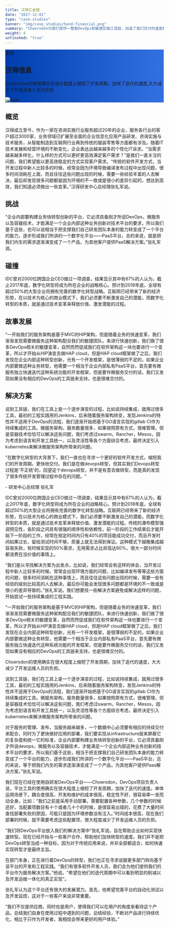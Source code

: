 ```yaml
---
title: 汉得汇金链
date: "2017-12-01"
type: "case-studies"
banner: "img/case_studies/hand-financial.png"
summary: "Choerodon为我们提供一整套DevOps和敏捷实施工具链，加速了我们交付的速度和提高了交付的质量。消除开发和运营的隔阂，使得我们团队能够同时兼顾开发和运营"
weight: 4
unfinshed: "true"
---
```


<section class="case-studies-detail-head">
    <div class="text-nav" style="background: url(/img/case_studies/banner.svg)no-repeat,-webkit-linear-gradient(0deg, #003DAC,#3371E3);">
            <div class="text-nav-case">案例</div>
            <div class="text-nav-bottom">
                <div class="text-nav-title">
                    <h1>汉得信息</h1>
                    <p>Choerodon的使用确实在很大程度上缩短了开发周期，加快了迭代的速度,大大减少了开发运维人员的负担</p>
                </div>
                <div class="text-nav-icon">
                    <img src="/img/case_studies/hand-single.png" alt="icon">
                </div>
            </div>
    </div>
    <div class="cols">
        <div class="col">
            <h2 class="content-title">概览</h2>
            <p>汉得成立至今，作为一家在咨询实施行业服务超过20年的企业，服务各行业的客户超过3000家，业务领域已扩展至全面的企业信息化应用产品研发、咨询实施与技术服务，从智能制造到互联网行业再到传统的服装零售等方面都有涉及。随着IT技术发展和经营环境的不断变化，企业表达出越来越多的个性化IT诉求。“当需求越来越多样化，什么样的方式可以更好更高效满足客户需求？”是我们一直关注的问题，我们希望能以更高效稳定的方式实现客户需求。“传统的软件开发方式，当开发过程中新人比较多的时候，经常会因为环境导致编译发布过程中出现问题，很多时间消耗在上面，而且往往这些问题出现的时候，需要一些经验丰富的人去解决，最后却发现很多问题都是因为环境的不一致或是很小的差异引起的，想达到高效，我们知道必须做出一些变革。”汉得研发中心总经理张礼军说。</p>
        </div>
        <div class="col">
            <h2 class="content-title">挑战</h2>
            <p>“企业内部要构建业务快转型创新的平台，它必须具备刚才所说DevOps，微服务以及容器技术，才能满足一个企业内部这种业务创新对技术平台的要求，所以我们基于这些，也可以说相当于把支撑我们自己研发团队本身的能力转变成了一个平台的能力，逐步形成我们所讲的一个数字化平台——PaaS平台，总的来说，就是把我们内生的需求逐渐演变成了一个产品，为其他客户提供PaaS解决方案。”张礼军说。</p>
        </div>
        <div class="col">
            <h2 class="content-title">碰撞</h2>
            <p>IDC曾对2000位跨国企业CEO做过一项调查，结果显示其中有67%的人认为，截止2017年底，数字化转型将成为所在企业的战略核心。预计到2018年底，全球有超过50%的大型企业将拥有完善的数字化转型战略。互联网已经带来了新的经济形势，在以技术为核心的商业模式下，我们必须要不断激发自己的潜能，而数字化转型的本质，就是通过技术变革来释放价值、激发潜能的过程。</p>
        </div>
        <div class="col">
            <h2 class="content-title">故事发展</h2>
            <p>“一开始我们的服务架构是基于MVC的HIP架构，但是随着业务的快速变革，我们渐渐发现需要微服务这种架构配合我们的敏捷团队，来进行快速创新，我们做了很多DevOps相关的敏捷变革，自然而然促成我们在软件架构这一块也要进行一个变革，所以才开始从HIP演变去做HAP cloud，但是HAP cloud框架做了之后，我们发现在企业内部这种转型创新，光有一个开发框架，是很薄弱的不足的，如果企业内部要做这种业务转型，他需要一个相当于企业内部私有PaaS平台，首先要有微服务独立快速迭代这种系统功能的开发框架，但是要作微服务交付的话，我们又发现如果没有相应的DevOps的工具链来支持，也是很难交付的。</p>
        </div>
        <div class="col">
            <h2 class="content-title">解决方案</h2>
            <p>说到工具链，我们在工具上是一个逐步演变的过程，比如说持续集成，就用过很多工具，最初的工程实践用的Jenkins，后来随着服务架构转变，发现Jenkins的特性并不适用于DevOps的流程，我们逐渐开始把基于GO语言实现的gitlab CI作为持续集成的工具。微服务架构，服务数量很多，如果按照原有方式，很难管理，但是容器技术恰恰可以解决这些问题，我们考虑过swarm，Rancher，Mesos，因为考虑到语言和开发工具统一，以及灵活性等各个方面综合考虑，最终决定引入kubernetes来解决微服务架构所带来的问题。</p>
        </div>
    </div>
</section>

<div class="banner2" style="background:url(/img/case_studies/detail/handfinancial-content.png) no-repeat center center;background-size:cover">
<div class="background-color">
    <div class="bannertext">
        <p>"在数字化转型的大背景下，我们一直也在寻求一个更好的软件开发方式，缩短我们的开发周期，更快地交付。我们是在做devops转型，但其实我们Devops转型过程是'不正统'的，回望这个devops转型，并不是有意去做转型，而是真的发现了很多传统开发管理过程中存在的问题。"</p>
        <div class="author">
            - 研发中心总经理 张礼军
        </div>
    </div>
</div>
</div>

<section>
    <div class="fullcol">
        <p>IDC曾对2000位跨国企业CEO做过一项调查，结果显示其中有67%的人认为，截止2017年底，数字化转型将成为所在企业的战略核心。预计到2018年底，全球有超过50%的大型企业将拥有完善的数字化转型战略。互联网已经带来了新的经济形势，在以技术为核心的商业模式下，我们必须要不断激发自己的潜能，而数字化转型的本质，就是通过技术变革来释放价值、激发潜能的过程。传统的瀑布模型强调预见性，各阶段之间具有很强的顺序性和依赖性，前一阶段的工作结束后才能开始下一阶段的工作，经常在规定时间内只有40%的项目能成功交付，而且开发时间如果过长，留给测试时间不够，质量上就无法得到保证。这种模式下越晚集成越容易失败，有时候实现的50%需求，无用需求占比却高达60%，很大一部分时间都浪费在没价值的事情上。</p>
        <p>“我们是以寻找解决方案为出发点，比如说，我们经常会有这样的体会，当开发过程中新人比较多的时候，常常会出现环境方面的问题，比如编译发布等等这些方面的问题，很多时间消耗在这种事情上，而且往往这些问题出现的时候，需要一些有经验的级别比较高的人去解决，最后你可能会发现很多问题都是环境的不一致或是很小的差异导致的。”张礼军说。我们想要找一些解决方案避免或解决这样的问题，开始尝试一些持续集成的工程实践。</p>
        <p>“一开始我们的服务架构是基于MVC的HIP架构，但是随着业务的快速变革，我们渐渐发现需要微服务这种架构配合我们的敏捷团队，来进行快速创新，我们做了很多DevOps相关的敏捷变革，自然而然促成我们在软件架构这一块也要进行一个变革，所以才开始从HIP演变去做HAP cloud，但是HAP cloud框架做了之后，我们发现在企业内部这种转型创新，光有一个开发框架，是很薄弱的不足的，如果企业内部要做这种业务转型，他需要一个相当于企业内部私有PaaS平台，首先要有微服务独立快速迭代这种系统功能的开发框架，但是要作微服务交付的话，我们又发现如果没有相应的DevOps的工具链来支持，也是很难交付的。</p>
    </div>
</section>

<div class="banner3" style="background:url(/img/case_studies/detail/handfinancial-content.png) no-repeat center bottom">
<div class="background-color">
    <div class="bannertext">
        Choerodon的使用确实在很大程度上缩短了开发周期，加快了迭代的速度，大大减少了开发运维人员的负担。
    </div>
</div>
</div>

<section>
    <div class="fullcol">
        <p>说到工具链，我们在工具上是一个逐步演变的过程，比如说持续集成，就用过很多工具，最初的工程实践用的Jenkins，后来随着服务架构转变，发现Jenkins的特性并不适用于DevOps的流程，我们逐渐开始把基于GO语言实现的gitlab CI作为持续集成的工具。微服务架构，服务数量很多，如果按照原有方式，很难管理，但是容器技术恰恰可以解决这些问题，我们考虑过swarm，Rancher，Mesos，因为考虑到语言和开发工具统一，以及灵活性等各个方面综合考虑，最终决定引入kubernetes来解决微服务架构所带来的问题。</p>
        <p>对于服务的管理、发布，当服务越来越多，一个数据中心必须要有相应的持续交付来配合，同时为了更快做好应用的部署，我们要实现从infrastructure层来屏蔽它的复杂度和统一它的标准，企业内部要构建业务快转型创新的平台，它必须具备刚才所说devops，微服务以及容器技术，才能满足一个企业内部这种业务创新的技术平台的要求，所以我们基于这些，相当于把支撑我们自己研发团队本身的能力转变成了一个平台的能力，逐步形成我们所讲的一个数字化平台——PaaS平台，总的来说，等于把我们内生的需求逐渐演变成了一个产品，为其他客户提供Paas解决方案。”张礼军说。</p>
        <p>我们现在已经在使用自研发DevOps平台——Choerodon，DevOps项目负责人说，平台工具的使用确实在很大程度上缩短了开发周期，加快了迭代的速度。单体运用场景下，耦合度很高，开发和维护的成本很高，稳定性不好，很容易牵一发而动全身。比如：“我们之前是采用手动部署，需要配置各种参数，几个参数的时候还好，当配置项数目有十个或者几十个的时候，是很容易出错的，花费了大量时间查找部署失败的原因，可能只是因为环境参数没有注入。”时间成本很高，现在我们部署的时候，就不需要考虑这些配置项，很大程度减少了开发运维人员的负担。</p>
        <p>“我们将DevOps平台放入我们的解决方案中”张礼军说。旨在帮助企业如何实现快速转型。现在已经开始与一些客户合作，帮助他们加快转型的速度。我们并不是把DevOps转型当成一种目标，因为对于传统应用来说，并非全部都适合，如何快速实现转型才是最终主旨。</p>
        <p>在部门本身，正在进行着DevOps的转型，我们也正在寻求说服更多部门转向基于该平台的开发和工程实践。“我们有很多软件开发人员，我们会为他们提供我们的平台作为服务解决方案。”他说。“希望在他们的迭代周期中可以看到明显的削减以及开发运维一体化的真正实现”。</p>
        <p>张礼军认为这个平台还有很大的发展潜力。首先，他希望完善平台的自动化测试以及开发监控，这对于一些客户来说非常重要。</p>
        <p>“我们不仅是供应商，同时也是用户，使得我们可以在用户的角度来看待这个产品，总结我们自身在使用过程中遇到的问题，总结经验，不断对产品进行持续优化，相比于只作为开发者，我相信会带来更好的用户体验。”</p>
    </div>
</section>



